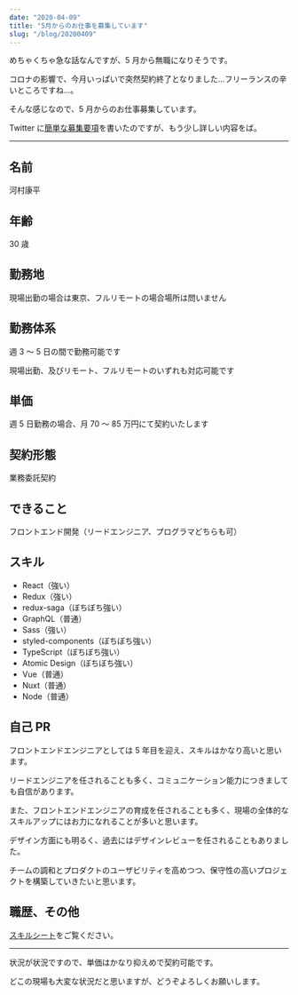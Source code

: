 ```yaml
---
date: "2020-04-09"
title: "5月からのお仕事を募集しています"
slug: "/blog/20200409"
---
```


めちゃくちゃ急な話なんですが、5 月から無職になりそうです。

コロナの影響で、今月いっぱいで突然契約終了となりました…フリーランスの辛いところですね…。

そんな感じなので、5 月からのお仕事募集しています。

Twitter に[簡単な募集要項](https://twitter.com/piro9190/status/1247915043263369216)を書いたのですが、もう少し詳しい内容をば。

---

## 名前

河村康平

## 年齢

30 歳

## 勤務地

現場出勤の場合は東京、フルリモートの場合場所は問いません

## 勤務体系

週 3 ～ 5 日の間で勤務可能です

現場出勤、及びリモート、フルリモートのいずれも対応可能です

## 単価

週 5 日勤務の場合、月 70 ～ 85 万円にて契約いたします

## 契約形態

業務委託契約

## できること

フロントエンド開発（リードエンジニア、プログラマどちらも可）

## スキル

- React（強い）
- Redux（強い）
- redux-saga（ぼちぼち強い）
- GraphQL（普通）
- Sass（強い）
- styled-components（ぼちぼち強い）
- TypeScript（ぼちぼち強い）
- Atomic Design（ぼちぼち強い）
- Vue（普通）
- Nuxt（普通）
- Node（普通）

## 自己 PR

フロントエンドエンジニアとしては 5 年目を迎え、スキルはかなり高いと思います。

リードエンジニアを任されることも多く、コミュニケーション能力につきましても自信があります。

また、フロントエンドエンジニアの育成を任されることも多く、現場の全体的なスキルアップにはお力になれることが多いと思います。

デザイン方面にも明るく、過去にはデザインレビューを任されることもありました。

チームの調和とプロダクトのユーザビリティを高めつつ、保守性の高いプロジェクトを構築していきたいと思います。

## 職歴、その他

[スキルシート](https://kk-web.link/about/resume/)をご覧ください。

---

状況が状況ですので、単価はかなり抑えめで契約可能です。

どこの現場も大変な状況だと思いますが、どうぞよろしくお願いします。
